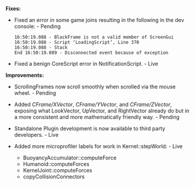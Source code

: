 **Fixes:**

* Fixed an error in some game joins resulting in the following in the dev console: - Pending

      16:50:19.088 - BlackFrame is not a valid member of ScreenGui
      16:50:19.088 - Script ‘LoadingScript’, Line 370 
      16:50:19.088 - Stack
      End 16:50:19.089 - Disconnected event because of exception

* Fixed a benign CoreScript error in NotificationScript. - Live

**Improvements:**

* ScrollingFrames now scroll smoothly when scrolled via the mouse wheel. - Pending    
	
* Added *CFrame/XVector*, *CFrame/YVector*, and *CFrame/ZVector*, exposing what LookVector, UpVector, and RightVector already do but in a more consistent and more mathematically friendly way. - Pending

* Standalone Plugin development is now available to third party developers. - Live

* Added more microprofiler labels for work in Kernel::stepWorld: - Live

   * BuoyancyAccumulator::computeForce
   * Humanoid::computeForces
   * KernelJoint::computeForces
   * copyCollisionConnectors